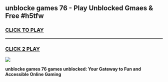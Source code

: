 
## unblocke games 76 - Play Unblocked Gmaes & Free #h5tfw
<h3>
<a href="https://news.freeplayer.one?title=unblocke_games_76&ref=03M">CLICK TO PLAY</a></h3>
<hr>

<h3>
<a href="https://news.freeplayer.one?title=unblocke_games_76&ref=03M">CLICK 2 PLAY</a>
  
</h3>

<a href="https://news.freeplayer.one?title=unblocke_games_76&ref=03M"><img src="https://clearcache.store/games.png"></a>


**unblocke games 76 games unblocked: Your Gateway to Fun and Accessible Online Gaming**
